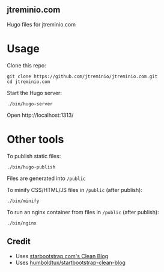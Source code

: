 ## jtreminio.com

Hugo files for jtreminio.com

# Usage

Clone this repo:

    git clone https://github.com/jtreminio/jtreminio.com.git
    cd jtreminio.com

Start the Hugo server:

    ./bin/hugo-server

Open http://localhost:1313/

# Other tools

To publish static files:

    ./bin/hugo-publish
    
Files are generated into `/public`

To minify CSS/HTML/JS files in `/public` (after publish):

    ./bin/minify
    
To run an nginx container from files in `/public` (after publish):

    ./bin/nginx

## Credit

* Uses [starbootstrap.com's Clean Blog](https://startbootstrap.com/template-overviews/clean-blog/)
* Uses [humboldtux/startbootstrap-clean-blog](https://github.com/humboldtux/startbootstrap-clean-blog)
